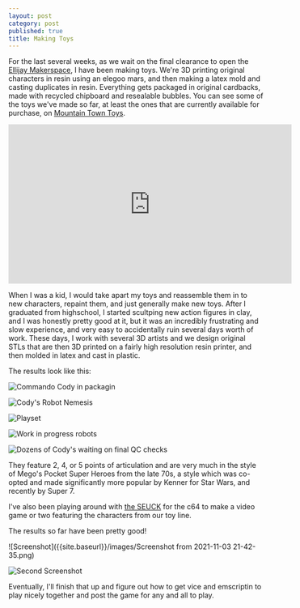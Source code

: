 ```yaml
---
layout: post
category: post
published: true
title: Making Toys
---
```

For the last several weeks, as we wait on the final clearance to open the [Ellijay Makerspace](https://ellijaymakerspace.org), I have been making toys. We're 3D printing original characters in resin using an elegoo mars, and then making a latex mold and casting duplicates in resin. Everything gets packaged in original cardbacks, made with recycled chipboard and resealable bubbles. You can see some of the toys we've made so far, at least the ones that are currently available for purchase, on [Mountain Town Toys](https://www.mountaintowntoys.com/introducing-fun-size-heroes/). 

<iframe width="560" height="315" sandbox="allow-same-origin allow-scripts allow-popups" src="https://mountaintown.video/videos/embed/38ba6708-49a5-4a20-b9c0-83e6e0cbce7c?start=0s" frameborder="0" allowfullscreen></iframe>

When I was a kid, I would take apart my toys and reassemble them in to new characters, repaint them, and just generally make new toys. After I graduated from highschool, I started scultping new action figures in clay, and I was honestly pretty good at it, but it was an incredibly frustrating and slow experience, and very easy to accidentally ruin several days worth of work. These days, I work with several 3D artists and we design original STLs that are then 3D printed on a fairly high resolution resin printer, and then molded in latex and cast in plastic. 

The results look like this: 

![Commando Cody in packagin]({{site.baseurl}}/images/20211024_143835.jpg)

![Cody's Robot Nemesis ]({{site.baseurl}}/images/6603828ec708c09d.jpeg)

![Playset]({{site.baseurl}}/images/33029e4971d074bd.jpg)

![Work in progress robots]({{site.baseurl}}/images/b14fad6f705f1efd.jpeg)

![Dozens of Cody's waiting on final QC checks]({{site.baseurl}}/images/7a41e1797e7a727d.jpeg)

They feature 2, 4, or 5 points of articulation and are very much in the style of Mego's Pocket Super Heroes from the late 70s, a style which was co-opted and made significantly more popular by Kenner for Star Wars, and recently by Super 7. 

I've also been playing around with [the SEUCK](https://en.wikipedia.org/wiki/Shoot-%27Em-Up_Construction_Kit) for the c64 to make a video game or two featuring the characters from our toy line. 

The results so far have been pretty good!

![Screenshot]({{site.baseurl}}/images/Screenshot from 2021-11-03 21-42-35.png)

![Second Screenshot]({{site.baseurl}}/images/3.JPG)

Eventually, I'll finish that up and figure out how to get vice and emscriptin to play nicely together and post the game for any and all to play.
